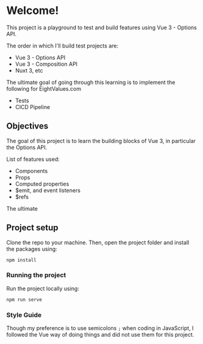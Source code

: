 # Welcome!

This project is a playground to test and build features using Vue 3 - Options API.

The order in which I'll build test projects are:
- Vue 3 - Options API
- Vue 3 - Composition API
- Nuxt 3, etc

The ultimate goal of going through this learning is to implement the following for EightValues.com
- Tests
- CICD Pipeline

## Objectives

The goal of this project is to learn the building blocks of Vue 3, in particular the Options API.

List of features used:
- Components
- Props
- Computed properties
- $emit, and event listeners
- $refs

The ultimate

## Project setup

Clone the repo to your machine. Then, open the project folder and install the packages using:

```
npm install
```

### Running the project
Run the project locally using:
```
npm run serve
```

### Style Guide
Though my preference is to use semicolons `;` when coding in JavaScript, I followed the Vue way of doing things and did not use them for this project.

